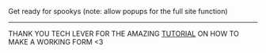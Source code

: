 Get ready for spookys
(note: allow popups for the full site function)
___
<p>THANK YOU TECH LEVER FOR THE AMAZING <a href="https://www.youtube.com/watch?v=5Ta8TrPsdN8">TUTORIAL</a> ON HOW TO MAKE A WORKING FORM <3</p>
